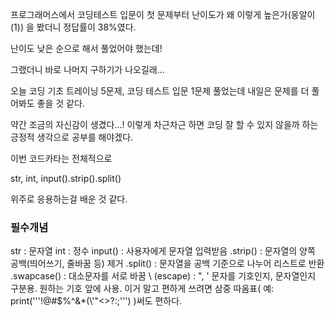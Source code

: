 프로그래머스에서 코딩테스트 입문이 첫 문제부터 난이도가 왜 이렇게 높은가(옹알이(1)) 을 봤더니 정답률이 38%였다.

난이도 낮은 순으로 해서 풀었어야 했는데!

그랬더니 바로 나머지 구하기가 나오길래...

오늘 코딩 기초 트레이닝 5문제, 코딩 테스트 입문 1문제 풀었는데
내일은 문제를 더 풀어봐도 좋을 것 같다.

약간 조금의 자신감이 생겼다...! 이렇게 차근차근 하면 코딩 잘 할 수 있지 않을까 하는 긍정적 생각으로 공부를 해야겠다.


이번 코드카타는 전체적으로

str, int, input().strip().split()

위주로 응용하는걸 배운 것 같다.



### 필수개념

str : 문자열
int :  정수
input() : 사용자에게 문자열 입력받음
.strip() : 문자열의 양쪽 공백(띄어쓰기, 줄바꿈 등) 제거
.split() : 문자열을 공백 기준으로 나누어 리스트로 반환
.swapcase() : 대소문자를 서로 바꿈
\ (escape) :  ", ' 문자를 기호인지, 문자열인지 구분용. 원하는 기호 앞에 사용. 이거 말고 편하게 쓰려면 삼중 따옴표( 예: print('''!@#$%^&*(\\'"<>?:;''') )써도 편하다.